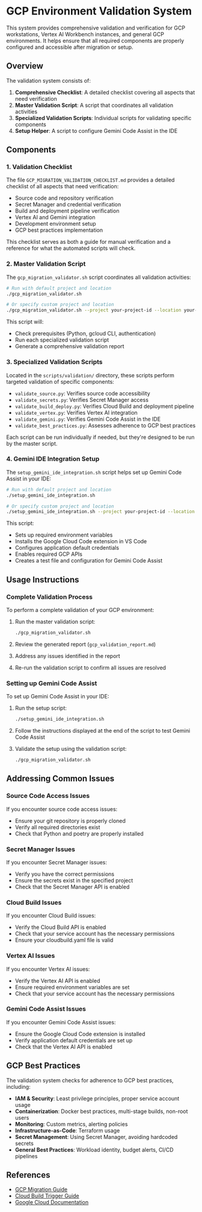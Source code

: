 # GCP Environment Validation System

This system provides comprehensive validation and verification for GCP workstations, Vertex AI Workbench instances, and general GCP environments. It helps ensure that all required components are properly configured and accessible after migration or setup.

## Overview

The validation system consists of:

1. **Comprehensive Checklist**: A detailed checklist covering all aspects that need verification
2. **Master Validation Script**: A script that coordinates all validation activities
3. **Specialized Validation Scripts**: Individual scripts for validating specific components
4. **Setup Helper**: A script to configure Gemini Code Assist in the IDE

## Components

### 1. Validation Checklist

The file `GCP_MIGRATION_VALIDATION_CHECKLIST.md` provides a detailed checklist of all aspects that need verification:

- Source code and repository verification
- Secret Manager and credential verification
- Build and deployment pipeline verification
- Vertex AI and Gemini integration
- Development environment setup
- GCP best practices implementation

This checklist serves as both a guide for manual verification and a reference for what the automated scripts will check.

### 2. Master Validation Script

The `gcp_migration_validator.sh` script coordinates all validation activities:

```bash
# Run with default project and location
./gcp_migration_validator.sh

# Or specify custom project and location
./gcp_migration_validator.sh --project your-project-id --location your-location
```

This script will:
- Check prerequisites (Python, gcloud CLI, authentication)
- Run each specialized validation script
- Generate a comprehensive validation report

### 3. Specialized Validation Scripts

Located in the `scripts/validation/` directory, these scripts perform targeted validation of specific components:

- `validate_source.py`: Verifies source code accessibility
- `validate_secrets.py`: Verifies Secret Manager access
- `validate_build_deploy.py`: Verifies Cloud Build and deployment pipeline
- `validate_vertex.py`: Verifies Vertex AI integration
- `validate_gemini.py`: Verifies Gemini Code Assist in the IDE
- `validate_best_practices.py`: Assesses adherence to GCP best practices

Each script can be run individually if needed, but they're designed to be run by the master script.

### 4. Gemini IDE Integration Setup

The `setup_gemini_ide_integration.sh` script helps set up Gemini Code Assist in your IDE:

```bash
# Run with default project and location
./setup_gemini_ide_integration.sh

# Or specify custom project and location
./setup_gemini_ide_integration.sh --project your-project-id --location your-location
```

This script:
- Sets up required environment variables
- Installs the Google Cloud Code extension in VS Code
- Configures application default credentials
- Enables required GCP APIs
- Creates a test file and configuration for Gemini Code Assist

## Usage Instructions

### Complete Validation Process

To perform a complete validation of your GCP environment:

1. Run the master validation script:
   ```bash
   ./gcp_migration_validator.sh
   ```

2. Review the generated report (`gcp_validation_report.md`)

3. Address any issues identified in the report

4. Re-run the validation script to confirm all issues are resolved

### Setting up Gemini Code Assist

To set up Gemini Code Assist in your IDE:

1. Run the setup script:
   ```bash
   ./setup_gemini_ide_integration.sh
   ```

2. Follow the instructions displayed at the end of the script to test Gemini Code Assist

3. Validate the setup using the validation script:
   ```bash
   ./gcp_migration_validator.sh
   ```

## Addressing Common Issues

### Source Code Access Issues

If you encounter source code access issues:
- Ensure your git repository is properly cloned
- Verify all required directories exist
- Check that Python and poetry are properly installed

### Secret Manager Issues

If you encounter Secret Manager issues:
- Verify you have the correct permissions
- Ensure the secrets exist in the specified project
- Check that the Secret Manager API is enabled

### Cloud Build Issues

If you encounter Cloud Build issues:
- Verify the Cloud Build API is enabled
- Check that your service account has the necessary permissions
- Ensure your cloudbuild.yaml file is valid

### Vertex AI Issues

If you encounter Vertex AI issues:
- Verify the Vertex AI API is enabled
- Ensure required environment variables are set
- Check that your service account has the necessary permissions

### Gemini Code Assist Issues

If you encounter Gemini Code Assist issues:
- Ensure the Google Cloud Code extension is installed
- Verify application default credentials are set up
- Check that the Vertex AI API is enabled

## GCP Best Practices

The validation system checks for adherence to GCP best practices, including:

- **IAM & Security**: Least privilege principles, proper service account usage
- **Containerization**: Docker best practices, multi-stage builds, non-root users
- **Monitoring**: Custom metrics, alerting policies
- **Infrastructure-as-Code**: Terraform usage
- **Secret Management**: Using Secret Manager, avoiding hardcoded secrets
- **General Best Practices**: Workload identity, budget alerts, CI/CD pipelines

## References

- [GCP Migration Guide](GCP_MIGRATION_GUIDE.md)
- [Cloud Build Trigger Guide](GCP_CLOUDBUILD_TRIGGER_GUIDE.md)
- [Google Cloud Documentation](https://cloud.google.com/docs)
